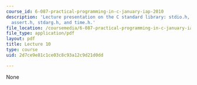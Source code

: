 ```yaml
---
course_id: 6-087-practical-programming-in-c-january-iap-2010
description: 'Lecture presentation on the C standard library: stdio.h, ctype.h, stdlib.h,
  assert.h, stdarg.h, and time.h.'
file_location: /coursemedia/6-087-practical-programming-in-c-january-iap-2010/2d7ce9e81c1ce03c8c93a12c9d21d0dd_MIT6_087IAP10_lec10.pdf
file_type: application/pdf
layout: pdf
title: Lecture 10
type: course
uid: 2d7ce9e81c1ce03c8c93a12c9d21d0dd

---
```

None